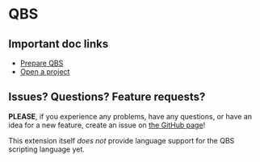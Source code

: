 # QBS

## Important doc links

- [Prepare QBS](docs/how-to.md#prepare-qbs)
- [Open a project](docs/how-to.md#open-a-project)

## Issues? Questions? Feature requests?

**PLEASE**, if you experience any problems, have any questions, or have an idea
for a new feature, create an issue on [the GitHub page](https://github.com/denis-shienkov/vscode-qbs/issues)!

This extension itself *does not* provide language support for the QBS
scripting language yet.
